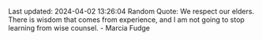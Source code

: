 Last updated: 2024-04-02 13:26:04
Random Quote: We respect our elders. There is wisdom that comes from experience, and I am not going to stop learning from wise counsel. - Marcia Fudge